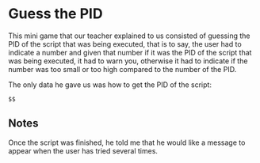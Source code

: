 # Guess the PID


This mini game that our teacher explained to us consisted of guessing the PID of the script that was being executed, that is to say, the user had to indicate a number and given that number if it was the PID of the script that was being executed, it had to warn you, otherwise it had to indicate if the number was too small or too high compared to the number of the PID.


The only data he gave us was how to get the PID of the script:

```
$$
```


## Notes

Once the script was finished, he told me that he would like a message to appear when the user has tried several times.
